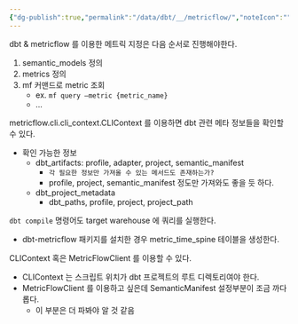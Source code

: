 ```yaml
---
{"dg-publish":true,"permalink":"/data/dbt/__/metricflow/","noteIcon":""}
---
```



dbt & metricflow 를 이용한 메트릭 지정은 다음 순서로 진행해야한다.
1. semantic_models 정의
2. metrics 정의
3. mf 커맨드로 metric 조회
    - ex. `mf query —metric {metric_name}`
    - …

metricflow.cli.cli_context.CLIContext 를 이용하면 dbt 관련 메타 정보들을 확인할 수 있다.
- 확인 가능한 정보
    - dbt_artifacts: profile, adapter, project, semantic_manifest
        - `각 필요한 정보만 가져올 수 있는 메서드도 존재하는가?`
        - profile, project, semantic_manifest 정도만 가져와도 좋을 듯 하다.
    - dbt_project_metadata
        - dbt_paths, profile, project, project_path

`dbt compile` 명령어도 target warehouse 에 쿼리를 실행한다.
- dbt-metricflow 패키지를 설치한 경우 metric_time_spine 테이블을 생성한다.

CLIContext 혹은 MetricFlowClient 를 이용할 수 있다.
- CLIContext 는 스크립트 위치가 dbt 프로젝트의 루트 디렉토리여야 한다.
- MetricFlowClient 를 이용하고 싶은데 SemanticManifest 설정부분이 조금 까다롭다.
    - 이 부분은 더 파봐야 알 것 같음